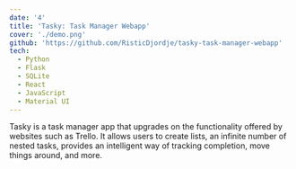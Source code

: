 ```yaml
---
date: '4'
title: 'Tasky: Task Manager Webapp'
cover: './demo.png'
github: 'https://github.com/RisticDjordje/tasky-task-manager-webapp'
tech:
  - Python
  - Flask
  - SQLite
  - React
  - JavaScript
  - Material UI
---
```


Tasky is a task manager app that upgrades on the functionality offered by websites such as Trello. It allows users to create lists, an infinite number of nested tasks, provides an intelligent way of tracking completion, move things around, and more.
